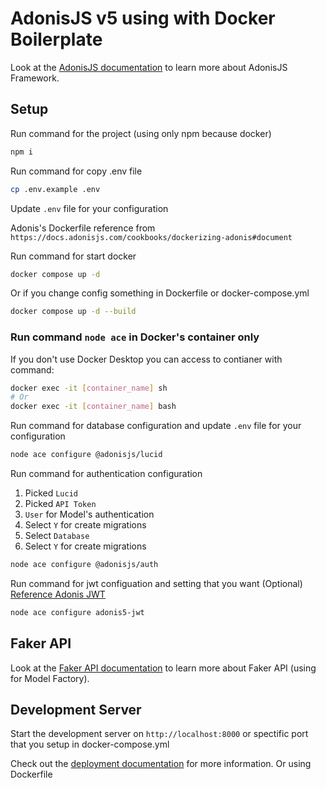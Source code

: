 # AdonisJS v5 using with Docker Boilerplate

Look at the [AdonisJS documentation](https://docs.adonisjs.com/) to learn more about AdonisJS Framework.

## Setup

Run command for the project (using only npm because docker)

```bash
npm i
```

Run command for copy .env file

```bash
cp .env.example .env
```

Update `.env` file for your configuration

Adonis's Dockerfile reference from `https://docs.adonisjs.com/cookbooks/dockerizing-adonis#document`

Run command for start docker

```bash
docker compose up -d
```

Or if you change config something in Dockerfile or docker-compose.yml

```bash
docker compose up -d --build
```

### Run command `node ace` in Docker's container only

If you don't use Docker Desktop you can access to contianer with command:

```bash
docker exec -it [container_name] sh
# Or
docker exec -it [container_name] bash
```

Run command for database configuration and update `.env` file for your configuration

```bash
node ace configure @adonisjs/lucid
```

Run command for authentication configuration
1. Picked `Lucid`
2. Picked `API Token`
3. `User` for Model's authentication
4. Select `Y` for create migrations
5. Select `Database`
6. Select `Y` for create migrations

```bash
node ace configure @adonisjs/auth
```

Run command for jwt configuation and setting that you want (Optional) [Reference Adonis JWT](https://github.com/maxgalbu/adonis5-jwt)

```bash
node ace configure adonis5-jwt
```

## Faker API

Look at the [Faker API documentation](https://fakerjs.dev/api/) to learn more about Faker API (using for Model Factory).

## Development Server

Start the development server on `http://localhost:8000` or spectific port that you setup in docker-compose.yml

Check out the [deployment documentation](https://docs.adonisjs.com/guides/deployment) for more information. Or using Dockerfile